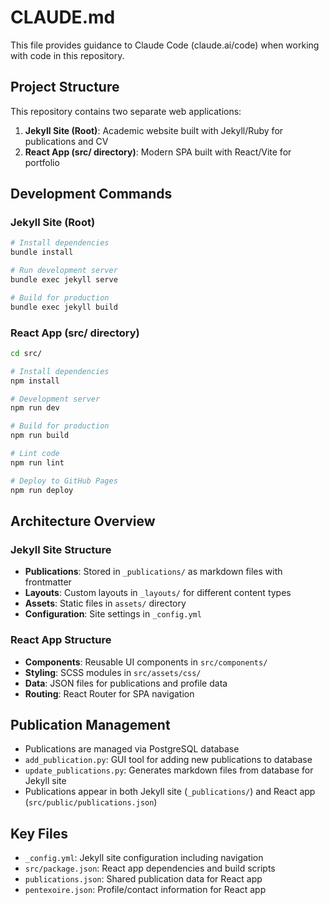 # CLAUDE.md

This file provides guidance to Claude Code (claude.ai/code) when working with code in this repository.

## Project Structure

This repository contains two separate web applications:

1. **Jekyll Site (Root)**: Academic website built with Jekyll/Ruby for publications and CV
2. **React App (src/ directory)**: Modern SPA built with React/Vite for portfolio

## Development Commands

### Jekyll Site (Root)
```bash
# Install dependencies
bundle install

# Run development server
bundle exec jekyll serve

# Build for production
bundle exec jekyll build
```

### React App (src/ directory)
```bash
cd src/

# Install dependencies
npm install

# Development server
npm run dev

# Build for production
npm run build

# Lint code
npm run lint

# Deploy to GitHub Pages
npm run deploy
```

## Architecture Overview

### Jekyll Site Structure
- **Publications**: Stored in `_publications/` as markdown files with frontmatter
- **Layouts**: Custom layouts in `_layouts/` for different content types
- **Assets**: Static files in `assets/` directory
- **Configuration**: Site settings in `_config.yml`

### React App Structure
- **Components**: Reusable UI components in `src/components/`
- **Styling**: SCSS modules in `src/assets/css/`
- **Data**: JSON files for publications and profile data
- **Routing**: React Router for SPA navigation

## Publication Management

- Publications are managed via PostgreSQL database
- `add_publication.py`: GUI tool for adding new publications to database
- `update_publications.py`: Generates markdown files from database for Jekyll site
- Publications appear in both Jekyll site (`_publications/`) and React app (`src/public/publications.json`)

## Key Files

- `_config.yml`: Jekyll site configuration including navigation
- `src/package.json`: React app dependencies and build scripts
- `publications.json`: Shared publication data for React app
- `pentexoire.json`: Profile/contact information for React app